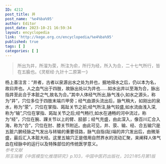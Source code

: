 ```yaml
---
ID: 4212
post_title: 井
post_name: '%e4%ba%95'
author: Editor
post_date: 2023-10-21 16:59:34
layout: encyclopedia
link: 'http://kege.org.cn/encyclopedia/%e4%ba%95'
published: true
tags: [ ]
categories: [ ]
---
```

<blockquote><span style="color: #808080;">所出为井，所溜为荥，所注为俞，所行为经，所入为合，二十七气所行，皆在五腧也。《灵枢经·九针十二原第一》</span></blockquote>
<article data-content="[{&quot;type&quot;:&quot;block&quot;,&quot;id&quot;:&quot;v6hm-1697268121252&quot;,&quot;name&quot;:&quot;paragraph&quot;,&quot;data&quot;:{},&quot;nodes&quot;:[{&quot;type&quot;:&quot;text&quot;,&quot;id&quot;:&quot;EAFM-1697268121253&quot;,&quot;leaves&quot;:[{&quot;text&quot;:&quot;杨上善注言：“井者，古者以泉源出水之处为井也，掘地得水之后，仍以本为名，故曰井也。人之血气出于四肢，故脉出处以为井也……如水出井以至海为合，脉出指井至此合于本脏之气,故名为合。”其中人体经气所出,脉气浅小,如水之源头，称为“井”，穴位多位于四肢末端爪甲旁；经气由源头流出后，脉气稍大，如刚出的泉水，称为“荥”，穴位在掌指、跖趾关节之前;经气所注,脉气较盛,如水流由浅入深,称为“输”,穴位在掌指、跖趾关节之后;经气畅行,如水在通畅的河中流过，称为“经”，穴位在腕、踝关节以上的臂、胫部；经气充盛，由此深入，像百川汇合入海，称为“合”，穴位在肘、膝关节附近。由此可见，井、荥、输、经、合五输穴是五脏六腑经脉之气发出与转输的重要径路，脉气自指(趾)端的井穴发出后，由微渐盛，最后汇入本脏大经。这里五输穴正是借用自然界水的流动汇聚，来阐释人体气血在经脉中的运行以及特殊部位的传统医学意义。&quot;,&quot;marks&quot;:[]}]}],&quot;state&quot;:{}}]">
<div>杨上善注言：“井者，古者以泉源出水之处为井也，掘地得水之后，仍以本为名，故曰井也。人之血气出于四肢，故脉出处以为井也……如水出井以至海为合，脉出指井至此合于本脏之气,故名为合。”其中人体经气所出,脉气浅小,如水之源头，称为“井”，穴位多位于四肢末端爪甲旁；经气由源头流出后，脉气稍大，如刚出的泉水，称为“荥”，穴位在掌指、跖趾关节之前;经气所注,脉气较盛,如水流由浅入深,称为“输”,穴位在掌指、跖趾关节之后;经气畅行,如水在通畅的河中流过，称为“经”，穴位在腕、踝关节以上的臂、胫部；经气充盛，由此深入，像百川汇合入海，称为“合”，穴位在肘、膝关节附近。由此可见，井、荥、输、经、合五输穴是五脏六腑经脉之气发出与转输的重要径路，脉气自指(趾)端的井穴发出后，由微渐盛，最后汇入本脏大经。这里五输穴正是借用自然界水的流动汇聚，来阐释人体气血在经脉中的运行以及特殊部位的传统医学意义。</div>
</article>
<div></div>
<div><span style="color: #999999;"><em>参考文献</em></span></div>
<div><span style="color: #999999;"><em>邢玉瑞著《中医模型化推理研究》p.103，中国中医药出版社，2021年5月第1版</em></span></div>